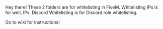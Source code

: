 Hey there! These 2 folders are for whitelisting in FiveM.
Whitelisting IPs is for well, IPs.
Discord Whitelisting is for Discord role whitelisting.

Go to wiki for instructions!
